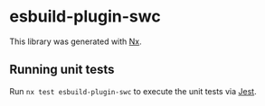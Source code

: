 # esbuild-plugin-swc

This library was generated with [Nx](https://nx.dev).

## Running unit tests

Run `nx test esbuild-plugin-swc` to execute the unit tests via [Jest](https://jestjs.io).
